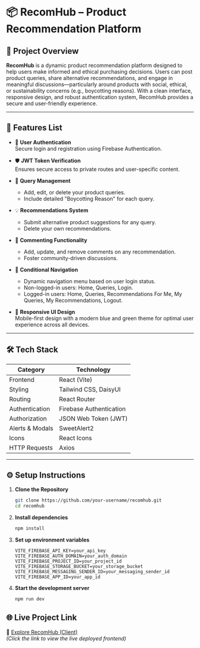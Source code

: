 # 📦 RecomHub – Product Recommendation Platform

## 🧩 Project Overview  
**RecomHub** is a dynamic product recommendation platform designed to help users make informed and ethical purchasing decisions. Users can post product queries, share alternative recommendations, and engage in meaningful discussions—particularly around products with social, ethical, or sustainability concerns (e.g., boycotting reasons). With a clean interface, responsive design, and robust authentication system, RecomHub provides a secure and user-friendly experience.

---

## 🚀 Features List

- 🔐 **User Authentication**  
  Secure login and registration using Firebase Authentication.

- 🛡️ **JWT Token Verification**  
  Ensures secure access to private routes and user-specific content.

- 📝 **Query Management**  
  - Add, edit, or delete your product queries.  
  - Include detailed "Boycotting Reason" for each query.

- 💡 **Recommendations System**  
  - Submit alternative product suggestions for any query.  
  - Delete your own recommendations.

- 💬 **Commenting Functionality**  
  - Add, update, and remove comments on any recommendation.  
  - Foster community-driven discussions.

- 🔄 **Conditional Navigation**  
  - Dynamic navigation menu based on user login status.  
  - Non-logged-in users: Home, Queries, Login.  
  - Logged-in users: Home, Queries, Recommendations For Me, My Queries, My Recommendations, Logout.

- 📱 **Responsive UI Design**  
  Mobile-first design with a modern blue and green theme for optimal user experience across all devices.

---

## 🛠️ Tech Stack

| Category         | Technology                             |
|------------------|-----------------------------------------|
| Frontend         | React (Vite)                            |
| Styling          | Tailwind CSS, DaisyUI                   |
| Routing          | React Router                            |
| Authentication   | Firebase Authentication                 |
| Authorization    | JSON Web Token (JWT)                    |
| Alerts & Modals  | SweetAlert2                             |
| Icons            | React Icons                             |
| HTTP Requests    | Axios                                   |

---

## ⚙️ Setup Instructions

1. **Clone the Repository**
   ```bash
   git clone https://github.com/your-username/recomhub.git
   cd recomhub

2. **Install dependencies**

   ```bash
   npm install

   ```

3. **Set up environment variables**
   ```env
   VITE_FIREBASE_API_KEY=your_api_key
   VITE_FIREBASE_AUTH_DOMAIN=your_auth_domain
   VITE_FIREBASE_PROJECT_ID=your_project_id
   VITE_FIREBASE_STORAGE_BUCKET=your_storage_bucket
   VITE_FIREBASE_MESSAGING_SENDER_ID=your_messaging_sender_id
   VITE_FIREBASE_APP_ID=your_app_id
   ```
4. **Start the development server**

   ```bash
   npm run dev

   ```
## 🌐 Live Project Link

🔗 [Explore RecomHub (Client)](https://fir-first-p.web.app/)  
_(Click the link to view the live deployed frontend)_      
